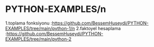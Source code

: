 # PYTHON-EXAMPLES/n
1.toplama fonksiyonu :https://github.com/BessemHuseydi/PYTHON-EXAMPLES/tree/main/python-1/n
2.faktoyel hesaplama :https://github.com/BessemHuseydi/PYTHON-EXAMPLES/tree/main/python-2

